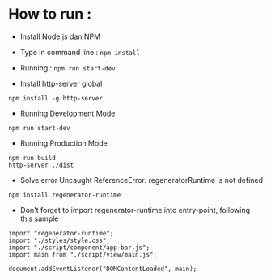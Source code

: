 # How to run :

- Install Node.js dan NPM
- Type in command line : `npm install`
- Running : `npm run start-dev`

- Install http-server global

```
npm install -g http-server
```

- Running Development Mode

```
npm run start-dev
```

- Running Production Mode

```
npm run build
http-server ./dist
```

- Solve error Uncaught ReferenceError: regeneratorRuntime is not defined

```
npm install regenerator-runtime
```

- Don't forget to import regenerator-runtime into entry-point, following this sample

```
import "regenerator-runtime";
import "./styles/style.css";
import "./script/component/app-bar.js";
import main from "./script/view/main.js";

document.addEventListener("DOMContentLoaded", main);
```
